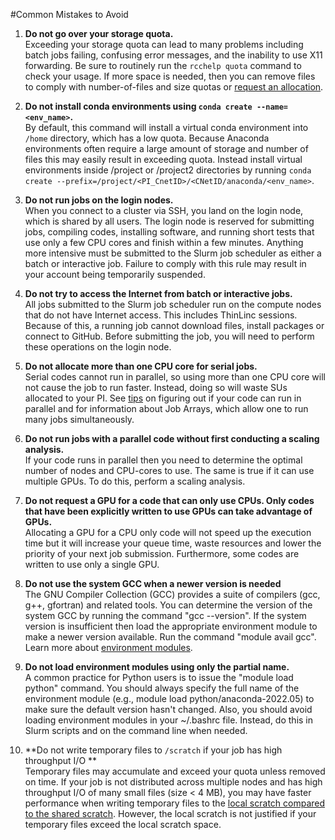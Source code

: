 #Common Mistakes to Avoid

1. **Do not go over your storage quota.**<br> Exceeding your storage quota can lead to many problems including batch jobs failing, confusing error messages, and the inability to use X11 forwarding. Be sure to routinely run the `rcchelp quota` command to check your usage. If more space is needed, then you can remove files to comply with number-of-files and size quotas or [request an allocation](../FAQ/data_management_faq.md). 
 
2. **Do not install conda environments using `conda create --name=<env_name>`.**<br> 
By default, this command will install a virtual conda environment into `/home` directory, which has a low quota. Because Anaconda environments often require a large amount of storage and number of files this may easily result in exceeding quota. Instead install virtual environments inside /project or /project2 directories by running `conda create --prefix=/project/<PI_CnetID>/<CNetID/anaconda/<env_name>`.

3. **Do not run jobs on the login nodes.**<br> 
When you connect to a cluster via SSH, you land on the login node, which is shared by all users. The login node is reserved for submitting jobs, compiling codes, installing software, and running short tests that use only a few CPU cores and finish within a few minutes. Anything more intensive must be submitted to the Slurm job scheduler as either a batch or interactive job. Failure to comply with this rule may result in your account being temporarily suspended.
 
4. **Do not try to access the Internet from batch or interactive jobs.**<br> 
All jobs submitted to the Slurm job scheduler run on the compute nodes that do not have Internet access. This includes ThinLinc sessions. Because of this, a running job cannot download files, install packages or connect to GitHub. Before submitting the job, you will need to perform these operations on the login node.
 
5. **Do not allocate more than one CPU core for serial jobs.**<br> 
Serial codes cannot run in parallel, so using more than one CPU core will not cause the job to run faster. Instead, doing so will waste SUs allocated to your PI. See [tips](../midway23/examples/example_job_scripts.md) on figuring out if your code can run in parallel and for information about Job Arrays, which allow one to run many jobs simultaneously.
 
6. **Do not run jobs with a parallel code without first conducting a scaling analysis.**<br>
If your code runs in parallel then you need to determine the optimal number of nodes and CPU-cores to use. The same is true if it can use multiple GPUs. To do this, perform a scaling analysis.
 
7. **Do not request a GPU for a code that can only use CPUs. Only codes that have been explicitly written to use GPUs can take advantage of GPUs.**<br> 
Allocating a GPU for a CPU only code will not speed up the execution time but it will increase your queue time, waste resources and lower the priority of your next job submission. Furthermore, some codes are written to use only a single GPU.
 
8. **Do not use the system GCC when a newer version is needed**<br>
The GNU Compiler Collection (GCC) provides a suite of compilers (gcc, g++, gfortran) and related tools. You can determine the version of the system GCC by running the command "gcc --version". If the system version is insufficient then load the appropriate environment module to make a newer version available. Run the command "module avail gcc". Learn more about [environment modules](../midway23/software/midway_software_overview.md).
 
9. **Do not load environment modules using only the partial name.**<br>
A common practice for Python users is to issue the "module load python" command. You should always specify the full name of the environment module (e.g., module load python/anaconda-2022.05) to make sure the default version hasn't changed. Also, you should avoid loading environment modules in your ~/.bashrc file. Instead, do this in Slurm scripts and on the command line when needed.
 
10. **Do not write temporary files to `/scratch` if your job has high throughput I/O **<br>
Temporary files may accumulate and exceed your quota unless removed on time. If your job is not distributed across multiple nodes and has high throughput I/O of many small files (size < 4 MB), you may have faster performance when writing temporary files to the [local scratch compared to the shared scratch](../midway23/midway_data_storage.md). However, the local scratch is not justified if your temporary files exceed the local scratch space. 